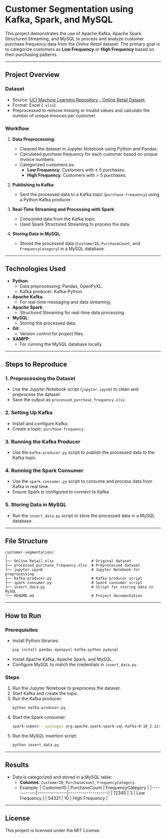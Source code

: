 # **Customer Segmentation using Kafka, Spark, and MySQL**

This project demonstrates the use of Apache Kafka, Apache Spark Structured Streaming, and MySQL to process and analyze customer purchase frequency data from the *Online Retail* dataset. The primary goal is to categorize customers as **Low Frequency** or **High Frequency** based on their purchasing patterns.

---

## **Project Overview**

### **Dataset**
- Source: [UCI Machine Learning Repository - Online Retail Dataset](https://archive.ics.uci.edu/dataset/352/online+retail).
- Format: Excel (`.xlsx`).
- Preprocessed to remove missing or invalid values and calculate the number of unique invoices per customer.

### **Workflow**
1. **Data Preprocessing**:
   - Cleaned the dataset in Jupyter Notebook using Python and Pandas.
   - Calculated purchase frequency for each customer based on unique invoice numbers.
   - Categorized customers as:
     - **Low Frequency**: Customers with ≤ 5 purchases.
     - **High Frequency**: Customers with > 5 purchases.

2. **Publishing to Kafka**:
   - Sent the processed data to a Kafka topic (`purchase-frequency`) using a Python Kafka producer.

3. **Real-Time Streaming and Processing with Spark**:
   - Consumed data from the Kafka topic.
   - Used Spark Structured Streaming to process the data.

4. **Storing Data in MySQL**:
   - Stored the processed data (`CustomerID`, `PurchaseCount`, and `FrequencyCategory`) in a MySQL database.

---

## **Technologies Used**

- **Python**:
  - Data preprocessing: Pandas, OpenPyXL.
  - Kafka producer: Kafka-Python.
- **Apache Kafka**:
  - For real-time messaging and data streaming.
- **Apache Spark**:
  - Structured Streaming for real-time data processing.
- **MySQL**:
  - Storing the processed data.
- **Git**:
  - Version control for project files.
- **XAMPP**:
  - For running the MySQL database locally.

---

## **Steps to Reproduce**

### **1. Preprocessing the Dataset**
- Use the Jupyter Notebook script (`jupyter.ipynb`) to clean and preprocess the dataset.
- Save the output as `processed_purchase_frequency.xlsx`.

### **2. Setting Up Kafka**
- Install and configure Kafka.
- Create a topic: `purchase-frequency`.

### **3. Running the Kafka Producer**
- Use the `kafka-producer.py` script to publish the processed data to the Kafka topic.

### **4. Running the Spark Consumer**
- Use the `spark-consumer.py` script to consume and process data from Kafka in real time.
- Ensure Spark is configured to connect to Kafka.

### **5. Storing Data in MySQL**
- Run the `insert_data.py` script to store the processed data in a MySQL database.

---

## **File Structure**

```
customer-segmentation/
│
├── Online Retail.xlsx                 # Original dataset
├── processed_purchase_frequency.xlsx  # Preprocessed dataset
├── jupyter.ipynb                      # Jupyter Notebook for preprocessing
├── kafka-producer.py                  # Kafka producer script
├── spark-consumer.py                  # Spark consumer script
├── insert_data.py                     # Script for storing data in MySQL
└── README.md                          # Project documentation
```

---

## **How to Run**

### **Prerequisites**
- Install Python libraries:
  ```bash
  pip install pandas openpyxl kafka-python pymysql
  ```
- Install Apache Kafka, Apache Spark, and MySQL.
- Configure MySQL to match the credentials in `insert_data.py`.

### **Steps**
1. Run the Jupyter Notebook to preprocess the dataset.
2. Start Kafka and create the topic.
3. Run the Kafka producer:
   ```bash
   python kafka-producer.py
   ```
4. Start the Spark consumer:
   ```bash
   spark-submit --packages org.apache.spark:spark-sql-kafka-0-10_2.12:3.2.4,org.apache.kafka:kafka-clients:2.8.2 spark-consumer.py
   ```
5. Run the MySQL insertion script:
   ```bash
   python insert_data.py
   ```

---

## **Results**
- Data is categorized and stored in a MySQL table:
  - **Columns**: `CustomerID`, `PurchaseCount`, `FrequencyCategory`.
  - Example:
    | CustomerID | PurchaseCount | FrequencyCategory |
    |------------|---------------|--------------------|
    | 12345      | 3             | Low Frequency      |
    | 54321      | 10            | High Frequency     |

---

## **License**
This project is licensed under the MIT License.
